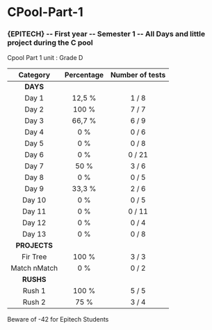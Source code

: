 # CPool-Part-1
### {EPITECH} -- First year -- Semester 1 -- All Days and little project during the C pool

Cpool Part 1 unit : Grade D

|   Category   | Percentage | Number of tests |
|:------------:|:----------:|:---------------:|
|     **DAYS**     |            |                 |
|     Day 1    |   12,5 %   |      1 / 8      |
|     Day 2    |    100 %   |      7 / 7      |
|     Day 3    |   66,7 %   |      6 / 9      |
|     Day 4    |     0 %    |      0 / 6      |
|     Day 5    |     0 %    |      0 / 8      |
|     Day 6    |     0 %    |      0 / 21     |
|     Day 7    |    50 %    |      3 / 6      |
|     Day 8    |     0 %    |      0 / 5      |
|     Day 9    |   33,3 %   |      2 / 6      |
|    Day 10    |     0 %    |      0 / 5      |
|    Day 11    |     0 %    |      0 / 11     |
|    Day 12    |     0 %    |      0 / 4      |
|    Day 13    |     0 %    |      0 / 8      |
|   **PROJECTS**   |            |                 |
|   Fir Tree   |    100 %   |      3 / 3      |
| Match nMatch |     0 %    |      0 / 2      |
|     **RUSHS**    |            |                 |
|    Rush 1    |    100 %   |      5 / 5      |
|    Rush 2    |    75 %    |      3 / 4      |

Beware of -42 for Epitech Students
